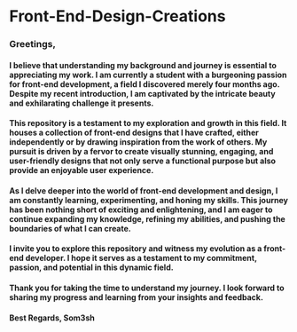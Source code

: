 # Front-End-Design-Creations


### Greetings,

#### I believe that understanding my background and journey is essential to appreciating my work. I am currently a student with a burgeoning passion for front-end development, a field I discovered merely four months ago. Despite my recent introduction, I am captivated by the intricate beauty and exhilarating challenge it presents.

#### This repository is a testament to my exploration and growth in this field. It houses a collection of front-end designs that I have crafted, either independently or by drawing inspiration from the work of others. My pursuit is driven by a fervor to create visually stunning, engaging, and user-friendly designs that not only serve a functional purpose but also provide an enjoyable user experience.

#### As I delve deeper into the world of front-end development and design, I am constantly learning, experimenting, and honing my skills. This journey has been nothing short of exciting and enlightening, and I am eager to continue expanding my knowledge, refining my abilities, and pushing the boundaries of what I can create.

#### I invite you to explore this repository and witness my evolution as a front-end developer. I hope it serves as a testament to my commitment, passion, and potential in this dynamic field.

#### Thank you for taking the time to understand my journey. I look forward to sharing my progress and learning from your insights and feedback.

#### Best Regards, Som3sh

